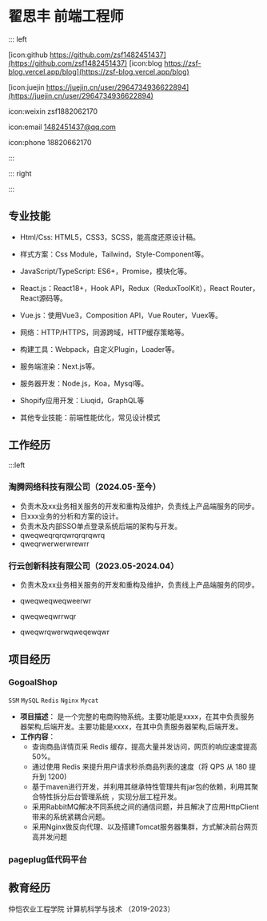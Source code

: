# 翟思丰 前端工程师

::: left

[icon:github https://github.com/zsf1482451437](https://github.com/zsf1482451437)
[icon:blog https://zsf-blog.vercel.app/blog](https://zsf-blog.vercel.app/blog) 

[icon:juejin https://juejin.cn/user/2964734936622894](https://juejin.cn/user/2964734936622894)

icon:weixin zsf1882062170

icon:email 1482451437@qq.com

icon:phone 18820662170

:::

::: right

:::

## 专业技能

- Html/Css:  HTML5，CSS3，SCSS，能高度还原设计稿。

- 样式方案：Css Module，Tailwind，Style-Component等。

- JavaScript/TypeScript: ES6+，Promise，模块化等。

- React.js：React18+，Hook API，Redux（ReduxToolKit），React Router，React源码等。

- Vue.js：使用Vue3，Composition API，Vue Router，Vuex等。

- 网络：HTTP/HTTPS，同源跨域，HTTP缓存策略等。

- 构建工具：Webpack，自定义Plugin，Loader等。

- 服务端渲染：Next.js等。

- 服务器开发：Node.js，Koa，Mysql等。

- Shopify应用开发：Liuqid，GraphQL等

- 其他专业技能：前端性能优化，常见设计模式

## 工作经历

:::left

### 淘腾网络科技有限公司（2024.05-至今）

- 负责木及xx业务相关服务的开发和重构及维护，负责线上产品端服务的同步。
- 日xxx业务的分析和方案的设计。
- 负责木及内部SSO单点登录系统后端的架构与开发。
- qweqweqrqrqwrqrqrqwrq
- qweqrwerwerwrewrr

### 行云创新科技有限公司（2023.05-2024.04）

- 负责木及xx业务相关服务的开发和重构及维护，负责线上产品端服务的同步。

- qweqweqweqweerwr

- qweqweqwrrwqr

- qweqwrqwerwqweqewqwr

## 项目经历

### GogoalShop

`SSM` `MySQL` `Redis` `Nginx` `Mycat`

- **项目描述**：
    是一个完整的电商购物系统。主要功能是xxxx，在其中负责服务器架构,后端开发。主要功能是xxxx，在其中负责服务器架构,后端开发。
- **工作内容**：
  - 查询商品详情页采 Redis 缓存，提高大量并发访问，网页的响应速度提高50%。
  - 通过使用 Redis 来提升用户请求秒杀商品列表的速度（将 QPS 从 180 提升到 1200)
  - 基于maven进行开发，并利用其继承特性管理共有jar包的依赖，利用其聚合特性拆分后台管理系统 ，实现分层工程开发。
  - 采用RabbitMQ解决不同系统之间的通信问题，并且解决了应用HttpClient带来的系统紧耦合问题。
  - 采用Nginx做反向代理、以及搭建Tomcat服务器集群，方式解决前台网页高并发问题

### pageplug低代码平台

## 教育经历

仲恺农业工程学院    计算机科学与技术  （2019-2023）
